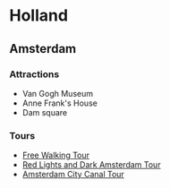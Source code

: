 # Holland

## Amsterdam

### Attractions
- Van Gogh Museum
- Anne Frank's House
- Dam square

### Tours
- [Free Walking Tour](https://www.neweuropetours.eu/sandemans-tours/amsterdam/free-tour-of-amsterdam/)
- [Red Lights and Dark Amsterdam Tour](https://www.neweuropetours.eu/sandemans-tours/amsterdam/red-light-district-tour/)
- [Amsterdam City Canal Tour](https://www.neweuropetours.eu/sandemans-tours/amsterdam/amsterdam-city-canal-tour/)